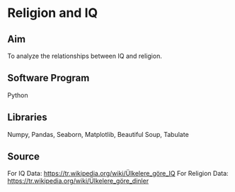 # Religion and IQ

## Aim
To analyze the relationships between IQ and religion.

## Software Program
Python

## Libraries
Numpy, Pandas, Seaborn, Matplotlib, Beautiful Soup, Tabulate

## Source
For IQ Data: https://tr.wikipedia.org/wiki/Ülkelere_göre_IQ
For Religion Data: https://tr.wikipedia.org/wiki/Ülkelere_göre_dinler
